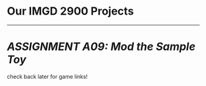 Our IMGD 2900 Projects
======================
------------------------------------------


# *ASSIGNMENT A09: Mod the Sample Toy*

check back later for game links!






